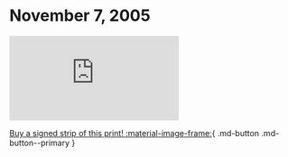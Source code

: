 # November 7, 2005

![](https://www.achewood.com/comic.php?date=11072005)

[Buy a signed strip of this print! :material-image-frame:](https://achewood-holiday-pop-up.myshopify.com/products/strip#11072005){ .md-button .md-button--primary }
